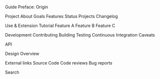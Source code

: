 
Guide
  Preface: Origin

Project
  About
  Goals
  Features
  Status
  Projects
  Changelog

Use & Extension
  Tutorial
  Feature A
  Feature B
  Feature C

Development
  Contributing
  Building
  Testing
  Continuous Integration
  Caveats

API


Design
  Overview

External links
  Source Code
  Code reviews
  Bug reports

Search
